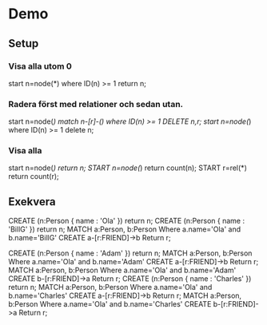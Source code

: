 # Demo

## Setup

### Visa alla utom 0  
start n=node(*) where ID(n) >= 1 return n;

### Radera först med relationer och sedan utan.
start n=node(*) match n-[r]-() where ID(n) >= 1 DELETE n,r;
start n=node(*) where ID(n) >= 1 delete n;

### Visa alla
start n=node(*) return n;
START n=node(*) return count(n);
START r=rel(*) return count(r);

## Exekvera

CREATE (n:Person { name : 'Ola' }) return n;
CREATE (n:Person { name : 'BillG' }) return n;
MATCH a:Person, b:Person Where a.name='Ola' and b.name='BillG' CREATE a-[r:FRIEND]->b Return r;

CREATE (n:Person { name : 'Adam' }) return n;
MATCH a:Person, b:Person Where a.name='Ola' and b.name='Adam' CREATE a-[r:FRIEND]->b Return r;
MATCH a:Person, b:Person Where a.name='Ola' and b.name='Adam' CREATE b-[r:FRIEND]->a Return r;
CREATE (n:Person { name : 'Charles' }) return n;
MATCH a:Person, b:Person Where a.name='Ola' and b.name='Charles' CREATE a-[r:FRIEND]->b Return r;
MATCH a:Person, b:Person Where a.name='Ola' and b.name='Charles' CREATE b-[r:FRIEND]->a Return r;
